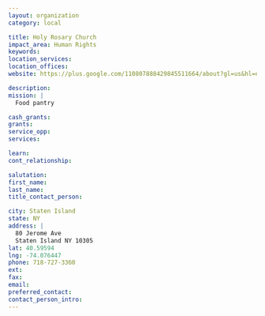```yaml
---
layout: organization
category: local

title: Holy Rosary Church
impact_area: Human Rights
keywords: 
location_services: 
location_offices: 
website: https://plus.google.com/110807888429845511664/about?gl=us&hl=en

description: 
mission: |
  Food pantry

cash_grants: 
grants: 
service_opp: 
services: 

learn: 
cont_relationship: 

salutation: 
first_name: 
last_name: 
title_contact_person: 

city: Staten Island
state: NY
address: |
  80 Jerome Ave  
  Staten Island NY 10305
lat: 40.59594
lng: -74.076447
phone: 718-727-3360
ext: 
fax: 
email: 
preferred_contact: 
contact_person_intro: 
---
```

